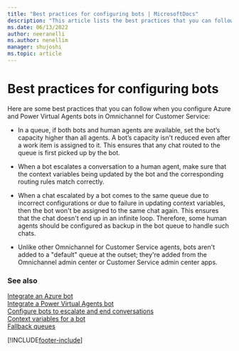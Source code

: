 ```yaml
---
title: "Best practices for configuring bots | MicrosoftDocs"
description: "This article lists the best practices that you can follow when you configure Azure and Power Virtual Agents bots in Omnichannel for Customer Service."
ms.date: 06/13/2022
author: neeranelli
ms.author: nenellim
manager: shujoshi
ms.topic: article
---
```


# Best practices for configuring bots

Here are some best practices that you can follow when you configure Azure and Power Virtual Agents bots in Omnichannel for Customer Service:

- In a queue, if both bots and human agents are available, set the bot’s capacity higher than all agents. A bot’s capacity isn't reduced even after a work item is assigned to it. This ensures that any chat routed to the queue is first picked up by the bot.

- When a bot escalates a conversation to a human agent, make sure that the context variables being updated by the bot and the corresponding routing rules match correctly.

- When a chat escalated by a bot comes to the same queue due to incorrect configurations or due to failure in updating context variables, then the bot won't be assigned to the same chat again. This ensures that the chat doesn't end up in an infinite loop. Therefore, some human agents should be configured as backup in the bot queue to handle such chats.

- Unlike other Omnichannel for Customer Service agents, bots aren't added to a "default" queue at the outset; they're added from the Omnichannel admin center or Customer Service admin center apps.

### See also

[Integrate an Azure bot](configure-bot-azure.md)  
[Integrate a Power Virtual Agents bot](configure-bot-virtual-agent.md)  
[Configure bots to escalate and end conversations](bot-escalate-end-conversation.md)  
[Context variables for a bot](context-variables-for-bot.md)  
[Fallback queues](queues-omnichannel.md#fallback-queues)  

[!INCLUDE[footer-include](../includes/footer-banner.md)]
